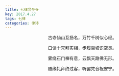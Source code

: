 ```yaml
---
title: 七律显圣寺
key: 2017.4.27
tags: 七律
categories: 律诗
---
```


<p align="center">古寺仙山互扬名，万竹千树似心经。
</p>
<p align="center">口读十咒拜实相，步履百坡识空灵。
</p>
<p align="center">雾绕石门禅有意，云飘天路佛无形。
</p>
<p align="center">随缘礼拜终过客，听罢梵音祝安宁。
</p>
<p align="center"></br>
</p>
